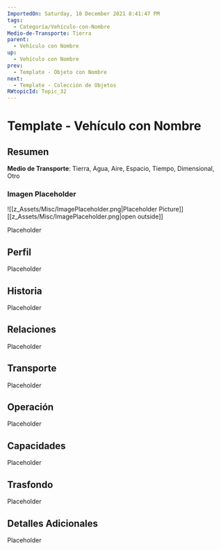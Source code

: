 ```yaml
---
ImportedOn: Saturday, 18 December 2021 8:41:47 PM
tags:
  - Categoría/Vehículo-con-Nombre
Medio-de-Transporte: Tierra
parent:
  - Vehículo con Nombre
up:
  - Vehículo con Nombre
prev:
  - Template - Objeto con Nombre
next:
  - Template - Colección de Objetos
RWtopicId: Topic_32
---
```

# Template - Vehículo con Nombre
## Resumen
**Medio de Transporte**: Tierra, Agua, Aire, Espacio, Tiempo, Dimensional, Otro

### Imagen Placeholder
![[z_Assets/Misc/ImagePlaceholder.png|Placeholder Picture]]
[[z_Assets/Misc/ImagePlaceholder.png|open outside]]

Placeholder

## Perfil
Placeholder

## Historia
Placeholder

## Relaciones
Placeholder

## Transporte
Placeholder

## Operación
Placeholder

## Capacidades
Placeholder

## Trasfondo
Placeholder

## Detalles Adicionales
Placeholder


